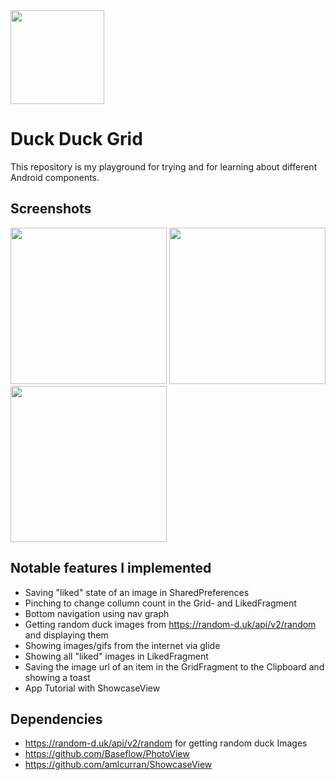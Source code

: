 <img src=https://github.com/oblassgit/DuckDuckGrid/assets/114983621/244bac5c-4c60-425c-91af-43e79579183a width=150>

# Duck Duck Grid
This repository is my playground for trying and for learning about different Android components.


## Screenshots
<div>
  <img src=https://github.com/oblassgit/DuckDuckGrid/assets/114983621/0118b172-058c-443e-89c5-d467b9329a90 width=250>
  <img src=https://github.com/oblassgit/DuckDuckGrid/assets/114983621/ad994d37-5ade-4fe6-846f-da050d48ed6a width=250>
  <img src=https://github.com/oblassgit/DuckDuckGrid/assets/114983621/e0c37655-c538-4e6b-a578-2b10a7f4d4e8 width=250>

</div>

## Notable features I implemented
- Saving "liked" state of an image in SharedPreferences
- Pinching to change collumn count in the Grid- and LikedFragment
- Bottom navigation using nav graph
- Getting random duck images from https://random-d.uk/api/v2/random and displaying them
- Showing images/gifs from the internet via glide
- Showing all "liked" images in LikedFragment
- Saving the image url of an item in the GridFragment to the Clipboard and showing a toast
- App Tutorial with ShowcaseView

## Dependencies
- https://random-d.uk/api/v2/random for getting random duck Images
- https://github.com/Baseflow/PhotoView
- https://github.com/amlcurran/ShowcaseView
